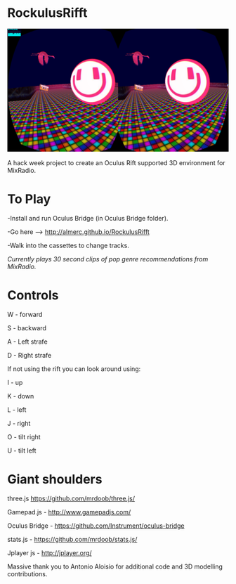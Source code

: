 RockulusRifft
=============

![Rockulus rifft](https://github.com/Almerc/RockulusRifft/blob/master/screenshots/Screenshot1.png)

A hack week project to create an Oculus Rift supported 3D environment for MixRadio.


To Play
=======

-Install and run Oculus Bridge (in Oculus Bridge folder).

-Go here --> http://almerc.github.io/RockulusRifft

-Walk into the cassettes to change tracks.

*Currently plays 30 second clips of pop genre recommendations from MixRadio.*

Controls
========
W - forward

S - backward

A - Left strafe

D - Right strafe



If not using the rift you can look around using:

I - up

K - down

L - left

J - right

O - tilt right

U - tilt left

Giant shoulders
===============
three.js  https://github.com/mrdoob/three.js/

Gamepad.js - http://www.gamepadjs.com/

Oculus Bridge - https://github.com/Instrument/oculus-bridge

stats.js - https://github.com/mrdoob/stats.js/

Jplayer js - http://jplayer.org/

Massive thank you to Antonio Aloisio for additional code and 3D modelling contributions.
